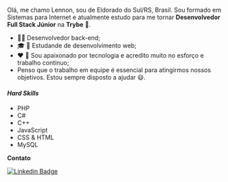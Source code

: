 
Olá, me chamo Lennon, sou de Eldorado do Sul/RS, Brasil. Sou formado em Sistemas para Internet e atualmente estudo para me tornar __Desenvolvedor Full Stack Júnior__ na __Trybe__ :rocket:.

- :man_technologist: Desenvolvedor back-end;
- :mortar_board: :notebook: Estudande de desenvolvimento web;
- :heart: :muscle: Sou apaixonado por tecnologia e acredito muito no esforço e trabalho contínuo;
- Penso que o trabalho em equipe é essencial para atingirmos nossos objetivos. Estou sempre disposto a ajudar :smiley:.

#### _Hard Skills_ ####

- PHP
- C#
- C++
- JavaScript
- CSS & HTML
- MySQL

__Contato__

[![Linkedin Badge](https://img.shields.io/badge/-LinkedIn-blue?style=flat-square&logo=Linkedin&logoColor=white&link=https://https://www.linkedin.com/in/johnlennondeoliveira/)](https://www.linkedin.com/in/johnlennondeoliveira/)

